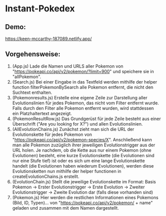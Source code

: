 # Instant-Pokedex

## Demo:
https://keen-mccarthy-187089.netlify.app/

## Vorgehensweise:

1. (App.js) Lade die Namen und URLS aller Pokemon von "https://pokeapi.co/api/v2/pokemon/?limit=900" und speichere sie in "allPokemon".
2. (Search.js) Bei einer Eingabe in das Textfeld werden mithilfe der helper function filterPokemonBySearch alle Pokemon entfernt, die nicht den Suchtext enthalten.
3. (Pokemonresults.js) Erstelle eine eigene Zeile zur Darstellung aller Evolutionslinien für jedes Pokemon, das nicht vom Filter entfernt wurde. Falls durch den Filter alle Pokemon entfernt wurden, wird stattdessen ein Platzhaltertext angezeigt.
4. (PokemonResultRow.js) Das Grundgerüst für jede Zeile besteht aus einer Überschrift ("Are you looking for X?") und allen Evolutionslinien.
5. (AllEvolutionChains.js) Zunächst zieht man sich die URL der Evolutionskette für jedes Pokemon von "https://pokeapi.co/api/v2/pokemon-species/X". Anschließend kann man alle Pokemon zuzüglich ihrer jeweiligen Evolutionstrigger aus der URL holen. Je nachdem, ob die Kette aus nur einem Pokemon (ohne Evolutionen) besteht, eine kurze Evolutionskette (die Evolutionen sind nur eine Stufe tief) ist oder es sich um eine lange Evolutionskette handelt (die Evolutionen haben wiederum Evolutionen), werden diese Evolutionsketten nun mithilfe der helper functionen in createEvolutionChains.js erstellt.
6. (EvolutionChain.js) Stellt die jeweilige Evolutionskette im Format: Basis Pokemon -> Erster Evolutionstrigger -> Erste Evolution -> Zweiter Evolutionstrigger -> Zweite Evolution dar (falls diese vorhanden sind)
7. (Pokemon.js) Hier werden die restlichen Informationen eines Pokemons (Bild, ID, Typen)... von "https://pokeapi.co/api/v2/pokemon/ + name" geladen und zusammen mit dem Namen dargestellt.

